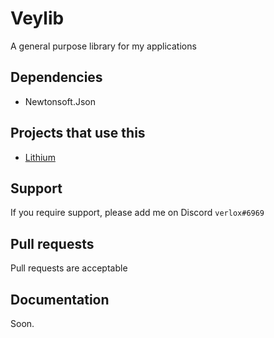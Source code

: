 # Veylib
A general purpose library for my applications

## Dependencies
* Newtonsoft.Json

## Projects that use this
* [Lithium](https://github.com/verlox/Lithium-Nuker-2)

## Support
If you require support, please add me on Discord `verlox#6969`

## Pull requests
Pull requests are acceptable

## Documentation
Soon.